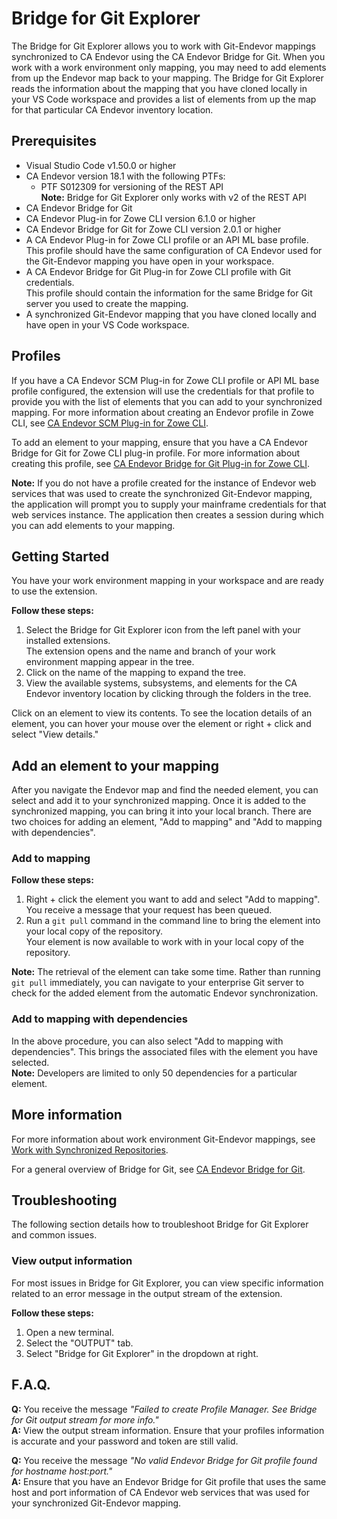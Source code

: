 # Bridge for Git Explorer

The Bridge for Git Explorer allows you to work with Git-Endevor mappings
synchronized to CA Endevor using the CA Endevor Bridge for Git. When you work
with a work environment only mapping, you may need to add elements from up the
Endevor map back to your mapping. The Bridge for Git Explorer reads the
information about the mapping that you have cloned locally in your VS Code
workspace and provides a list of elements from up the map for
that particular CA Endevor inventory location.

## Prerequisites

- Visual Studio Code v1.50.0 or higher
- CA Endevor version 18.1 with the following PTFs:
   - PTF S012309 for versioning of the REST API  
   **Note:** Bridge for Git Explorer only works with v2 of the REST API
- CA Endevor Bridge for Git
- CA Endevor Plug-in for Zowe CLI version 6.1.0 or higher
- CA Endevor Bridge for Git for Zowe CLI version 2.0.1 or higher
- A CA Endevor Plug-in for Zowe CLI profile or an API ML base profile.  
  This profile should have the same configuration of CA Endevor used for
  the Git-Endevor mapping you have open in your workspace.
- A CA Endevor Bridge for Git Plug-in for Zowe CLI profile with Git credentials.  
  This profile should contain the information for the same Bridge for
  Git server you used to create the mapping.
- A synchronized Git-Endevor mapping that you have cloned locally and have
  open in your VS Code workspace.

## Profiles

If you have a CA Endevor SCM Plug-in for Zowe CLI profile or API ML base profile
configured, the extension will use the credentials for that profile to provide you
with the list of elements that you can add to your synchronized mapping. For more information about creating an Endevor profile in Zowe CLI, see
[CA Endevor SCM Plug-in for Zowe CLI](https://techdocs.broadcom.com/us/en/ca-mainframe-software/devops/ca-brightside/3-0/ca-brightside-command-line-interface-cli/available-cli-plug-ins/ca-brightside-plug-in-for-ca-endevor-scm.html).

To add an element to your mapping, ensure that you have a CA Endevor Bridge for Git for Zowe CLI plug-in profile. For more information about creating this profile, see [CA Endevor Bridge for Git Plug-in for Zowe CLI](https://techdocs.broadcom.com/us/en/ca-mainframe-software/devops/ca-brightside/3-0/ca-brightside-command-line-interface-cli/available-cli-plug-ins/CA-Endevor-Bridge-for-Git-Plug-in-for-Zowe-CLI.html).

**Note:** If you do not have a profile created for the instance of Endevor web services that was used to create the synchronized Git-Endevor mapping, the application will prompt you to supply your mainframe credentials for that web services instance. The application then creates a session during which you can add elements to your mapping.

## Getting Started

You have your work environment mapping in your workspace and are ready to use
the extension.

**Follow these steps:**

1. Select the Bridge for Git Explorer icon from the left panel with your installed
   extensions.  
   The extension opens and the name and branch of your work environment mapping appear
   in the tree.
2. Click on the name of the mapping to expand the tree.
3. View the available systems, subsystems, and elements for the CA Endevor
   inventory location by clicking through the folders in the tree.

Click on an element to view its contents. To see the location details of an element, you can hover your mouse over the element or right + click and select "View details."

## Add an element to your mapping

After you navigate the Endevor map and find the needed element, you can select and add
it to your synchronized mapping. Once it is added to the synchronized mapping, you can
bring it into your local branch. There are two choices for adding an element, "Add to mapping"
and "Add to mapping with dependencies".

### Add to mapping

**Follow these steps:**

1. Right + click the element you want to add and select
   "Add to mapping".  
   You receive a message that your request has been
   queued.
2. Run a `git pull` command in the command line to bring the element into your local
   copy of the repository.  
   Your element is now available to work with in your local copy of the repository.

**Note:** The retrieval of the element can take some time. Rather than running `git pull`
immediately, you can navigate to your enterprise Git server to check for the added element
from the automatic Endevor synchronization.

### Add to mapping with dependencies

In the above procedure, you can also select "Add to mapping with dependencies". This brings the
associated files with the element you have selected.  
**Note:** Developers are limited to only 50 dependencies for a particular element.

## More information

For more information about work environment Git-Endevor mappings, see [Work with Synchronized Repositories](https://techdocs.broadcom.com/us/en/ca-mainframe-software/devops/ca-endevor-integrations-for-enterprise-devops/1-0/ca-endevor-bridge-for-git/use-the-ca-enterprise-git-bridge/work-with-git-endevor-mappings.html).  

For a general overview of Bridge for Git, see [CA Endevor Bridge for Git](https://techdocs.broadcom.com/us/en/ca-mainframe-software/devops/ca-endevor-integrations-for-enterprise-devops/1-0/ca-endevor-bridge-for-git.html).

## Troubleshooting

The following section details how to troubleshoot Bridge for Git Explorer and common issues.

### View output information

For most issues in Bridge for Git Explorer, you can view specific information related to an error message in the output stream of the extension.

**Follow these steps:**

1. Open a new terminal.
2. Select the "OUTPUT" tab.
3. Select "Bridge for Git Explorer" in the dropdown at right.

## F.A.Q.

**Q:** You receive the message _"Failed to create <profile> Profile Manager. See Bridge for Git output stream for more info."_  
**A:** View the output stream information. Ensure that your profiles information is accurate and your password and token are still valid.

**Q:** You receive the message _"No valid Endevor Bridge for Git profile found for hostname host:port."_  
**A:** Ensure that you have an Endevor Bridge for Git profile that uses the same host and port information of CA Endevor web services that was used for your synchronized Git-Endevor mapping.
